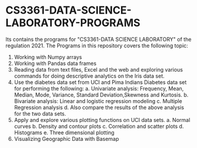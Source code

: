 # CS3361-DATA-SCIENCE-LABORATORY-PROGRAMS
Its contains the programs for "CS3361-DATA SCIENCE LABORATORY" of the regulation 2021.
The Programs in this repository covers the following topic:
  1. Working with Numpy arrays
  2. Working with Pandas data frames
  3. Reading data from text files, Excel and the web and exploring various commands for doing descriptive analytics on the Iris data set.
  4. Use the diabetes data set from UCI and Pima Indians Diabetes data set for performing the following:
	  a. Univariate analysis: Frequency, Mean, Median, Mode, Variance, Standard Deviation,Skewness and Kurtosis.
	  b. Bivariate analysis: Linear and logistic regression modeling
	  c. Multiple Regression analysis
	  d. Also compare the results of the above analysis for the two data sets.
  5. Apply and explore various plotting functions on UCI data sets.
	  a. Normal curves
	  b. Density and contour plots
	  c. Correlation and scatter plots
  	d. Histograms
	  e. Three dimensional plotting
  6. Visualizing Geographic Data with Basemap
